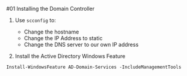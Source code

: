 #01 Installing the Domain Controller

1. Use `scconfig` to:
    - Change the hostname
    - Change the IP Address to static
    - Change the DNS server to our own IP address

2. Install the Active Directory Windows Feature


```shell
Install-WindowsFeature AD-Domain-Services -IncludeManagementTools
```

